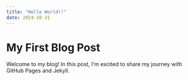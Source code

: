 ```yaml
---
title: "Hello World!!"
date: 2024-10-31
---
```


# My First Blog Post

Welcome to my blog! In this post, I'm excited to share my journey with GitHub Pages and Jekyll.
